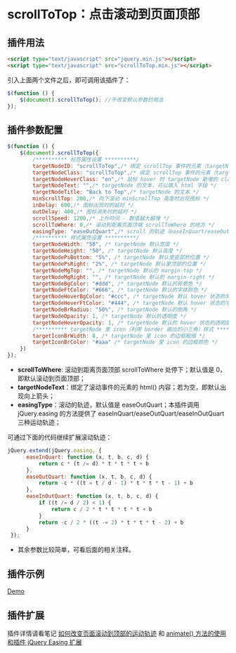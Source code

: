 # scrollToTop：点击滚动到页面顶部

## 插件用法
```html
<script type="text/javascript" src="jquery.min.js"></script>
<script type="text/javascript" src="scrollToTop.min.js"></script>
```
引入上面两个文件之后，即可调用该插件了：
```javascript
$(function () {
    $(document).scrollToTop(); //不改变默认参数的用法
});
```

## 插件参数配置
```javascript
$(function () {
	$(document).scrollToTop({
		/********** 标签属性设置 **********/
		targetNodeID: "scrollToTop",/* 绑定 scrollTop 事件的元素（targetNode） id */
		targetNodeClass: "scrollToTop",/* 绑定 scrollTop 事件的元素（targetNode） class */
		targetNodeHoverClass: "on",/* 鼠标 hover 时 targetNode 新增的 class */
		targetNodeText: "",/* targetNode 的文本，可以填入 html 字段 */
		targetNodeTitle: "Back to Top",/* targetNode 的文本 */
		minScrollTop: 200,/* 向下滚动 minScrollTop 高度时出现图标 */
		inDelay: 600,/* 图标出现时的延时 */
		outDelay: 400,/* 图标消失时的延时 */
		scrollSpeed: 1200,/* 上升时间 - 数值越大越慢 */
		scrollToWhere: 0,/* 滚动到距离页面顶端 scrollToWhere 的地方 */
		easingType: "easeOutQuart",/* scroll 的轨迹（easeInQuart/easeOutQuart/easeInOutQuart）*/
		/********** 样式属性设置 **********/
		targetNodeWidth: "50", /* targetNode 默认宽度 */
		targetNodeHeight: "50", /* targetNode 默认高度 */
		targetNodePsBottom: "5%", /* targetNode 默认里底部的位置 */
		targetNodePsRight: "2%", /* targetNode 默认里顶部的位置 */
		targetNodeMgTop: "", /* targetNode 默认的 margin-top */
		targetNodeMgRight: "", /* targetNode 默认的 margin-right */
		targetNodeBgColor: "#ddd", /* targetNode 默认的背景色 */
		targetNodeFtColor: "#666", /* targetNode 默认的字体颜色 */
		targetNodeHoverBgColor: "#ccc", /* targetNode 默认 hover 状态的背景色 */
		targetNodeHoverFtColor: "#444", /* targetNode 默认 hover 状态的字体颜色 */
		targetNodeBrRadius: "50%", /* targetNode 默认的倒角 */
		targetNodeOpacity: 1, /* targetNode 默认的透明度 */
		targetNodeHoverOpacity: 1, /* targetNode 默认的 hover 状态的透明度 */
		/********** targetNode 里 icon（利用 border 画出的小三角）样式 **********/
		targetIconBrWidth: 8, /* targetNode 里 icon 的边框粗细 */
		targetIconBrColor: "#aaa" /* targetNode 里 icon 的边框颜色 */
	})
});
```
- **scrollToWhere**: 滚动到距离页面顶部 scrollToWhere 处停下；默认值是 0，即默认滚动到页面顶部；
- **targetNodeText**：绑定了滚动事件的元素的 html() 内容；若为空，即默认出现向上箭头；
- **easingType**：滚动的轨迹，默认值是 easeOutQuart；本插件调用 jQuery.easing 的方法提供了 easeInQuart/easeOutQuart/easeInOutQuart 三种运动轨迹；

可通过下面的代码继续扩展滚动轨迹：

  ```javascript
  jQuery.extend(jQuery.easing, {
		easeInQuart: function (x, t, b, c, d) {
			return c * (t /= d) * t * t * t + b
		},
		easeOutQuart: function (x, t, b, c, d) {
			return -c * ((t = t / d - 1) * t * t * t - 1) + b
		},
		easeInOutQuart: function (x, t, b, c, d) {
			if ((t /= d / 2) < 1) {
				return c / 2 * t * t * t * t + b
			}
			return -c / 2 * ((t -= 2) * t * t * t - 2) + b
		}
   });
  ```
- 其余参数比较简单，可看后面的相关注释。

## 插件示例
[Demo](https://alvinyw.github.io/Blog/DsScrollToTop/scrollToTop.html)

## 插件扩展
插件详情请看笔记 [如何改变页面滚动到顶部的运动轨迹](http://alvinwp.com/js/431) 和 [animate() 方法的使用和插件 jQuery Easing 扩展](http://alvinwp.com/js/392)
